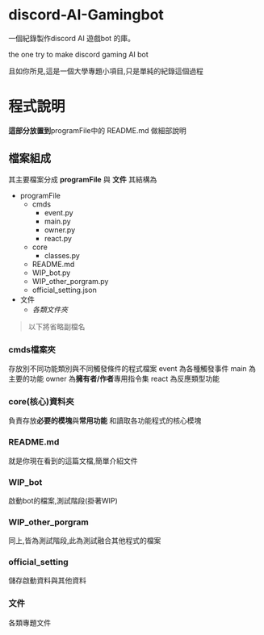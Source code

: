 # discord-AI-Gamingbot
一個紀錄製作discord AI 遊戲bot 的庫。

the one try to make discord gaming AI bot 

且如你所見,這是一個大學專題小項目,只是單純的紀錄這個過程

# 程式說明
**這部分放置到**programFile中的 README.md 做細部說明

## 檔案組成
其主要檔案分成
**programFile** 與 **文件**
其結構為
+ programFile
	+ cmds
		+ event.py
		+ main.py
		+ owner.py
		+ react.py
	+ core
		+ classes.py
	+ README.md
	+ WIP_bot.py
	+ WIP_other_porgram.py
	+ official_setting.json
+ 文件
	+ *各類文件夾*

> 以下將省略副檔名

### cmds檔案夾
存放別不同功能類別與不同觸發條件的程式檔案
event 為各種觸發事件
main 為主要的功能
owner 為**擁有者/作者**專用指令集
react 為反應類型功能

### core(核心)資料夾
負責存放**必要的模塊**與**常用功能**
和讀取各功能程式的核心模塊

### README.md
就是你現在看到的這篇文檔,簡單介紹文件

### WIP_bot
啟動bot的檔案,測試階段(掛著WIP)

### WIP_other_porgram
同上,皆為測試階段,此為測試融合其他程式的檔案

### official_setting
儲存啟動資料與其他資料

### 文件
各類專題文件


